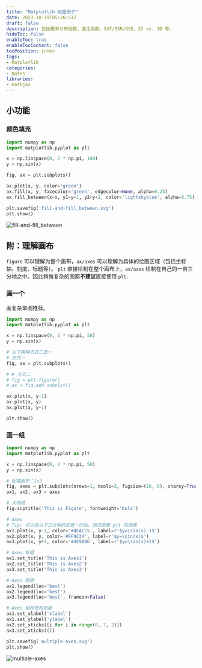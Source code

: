 ```yaml
---
title: "Matplotlib 绘图例子"
date: 2023-10-19T05:26:51Z
draft: false
description: 包括概率分布函数，激活函数，SST/SSR/SSE，2D vs. 3D 等。
hideToc: false
enableToc: true
enableTocContent: false
tocPosition: inner
tags:
- Matplotlib
categories:
- Notes
libraries:
- mathjax
---
```



## 小功能

### 颜色填充

```python
import numpy as np
import matplotlib.pyplot as plt

x = np.linspace(0, 2 * np.pi, 100)
y = np.sin(x)

fig, ax = plt.subplots()

ax.plot(x, y, color='green')
ax.fill(x, y, facecolor='green', edgecolor=None, alpha=0.25)
ax.fill_between(x=x, y1=y+1, y2=y+2, color='lightskyblue', alpha=0.75)

plt.savefig('fill-and-fill_between.svg')
plt.show()
```

<img src='https://user-images.githubusercontent.com/46241961/278825203-d5b282fb-9d70-480b-9ad1-9461e28dbd4f.svg' alt='fill-and-fill_between'>

<!-- ###  -->

## 附：理解画布

`figure` 可以理解为整个画布，`ax/axes` 可以理解为具体的绘图区域（包括坐标轴、刻度、标题等）。
`plt` 直接绘制在整个画布上，`ax/axes` 绘制在自己的一亩三分地之中。因此稍微复杂的图都**不建议**直接使用 `plt`.

### 画一个

画复杂单图推荐。

```python
import numpy as np
import matplotlib.pyplot as plt

x = np.linspace(0, 2 * np.pi, 50)
y = np.sin(x)

# 以下两种方式二选一
# 方式一
fig, ax = plt.subplots()

# # 方式二
# fig = plt.figure()
# ax = fig.add_subplot()

ax.plot(x, y-1)
ax.plot(x, y)
ax.plot(x, y+1)

plt.show()
```

### 画一组

```python
import numpy as np
import matplotlib.pyplot as plt

x = np.linspace(0, 2 * np.pi, 50)
y = np.sin(x)

# 配置画布：1x3
fig, axes = plt.subplots(nrows=1, ncols=3, figsize=(16, 6), sharey=True)
ax1, ax2, ax3 = axes

# 大标题
fig.suptitle('This is Figure', fontweight='bold')

# Axes
# Tip: 可以在以下三行中的任意一行后，测试直接 plt 的效果
ax1.plot(x, y-1, color='#4EACC5', label=r'$y=\sin(x)-1$')
ax2.plot(x, y, color='#FF9C34', label=r'$y=\sin(x)$')
ax3.plot(x, y+1, color='#4E9A06', label=r'$y=\sin(x)+1$')

# Axes 标题
ax1.set_title('This is Axes1')
ax2.set_title('This is Axes2')
ax3.set_title('This is Axes3')

# Axes 图例
ax1.legend(loc='best')
ax2.legend(loc='best')
ax3.legend(loc='best', frameon=False)

# Axes 轴标签和刻度
ax1.set_xlabel('xlabel')
ax1.set_ylabel('ylabel')
ax2.set_xticks([i for i in range(0, 7, 2)])
ax3.set_xticks(())

plt.savefig('multiple-axes.svg')
plt.show()
```

<img src='https://user-images.githubusercontent.com/46241961/278814329-f3333ef6-be84-4ea2-9564-6d24001929d8.svg' alt='multiple-axes'>
